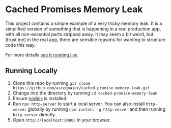 # Cached Promises Memory Leak</h1>

This project contains a simple example of a very tricky memory leak. It is
a simplified version of something that is happening in a real production
app, with all non-essential parts stripped away. It may seem a bit weird,
but (trust me) in the real app, there are sensible reasons for wanting to
structure code this way.

For more details [see it running live](https://astegmaier.github.io/cached-promise-memory-leak/src/index.html).

## Running Locally

1. Clone this repo by running `git clone https://github.com/astegmaier/cached-promise-memory-leak.git`
2. Change into the directory by running `cd cached-promise-memory-leak`
3. Ensure [nodejs](https://nodejs.org/en/) is installed.
4. Run `npx http-server` to start a local server. You can also install `http-server` globally by running `npm install -g http-server` and then running `http-server` directly.
5. Open `http://localhost:8080/` in your browser.
